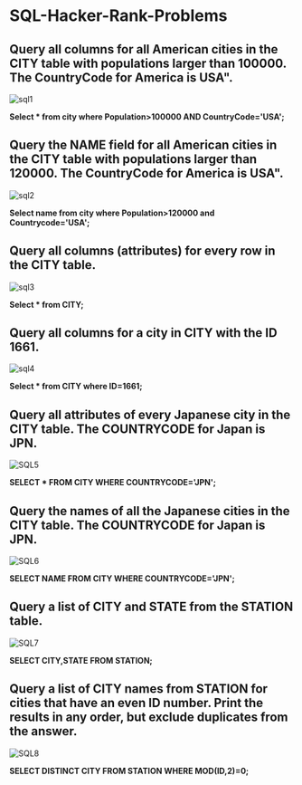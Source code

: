 # SQL-Hacker-Rank-Problems
## Query all columns for all American cities in the CITY table with populations larger than 100000. The CountryCode for America is USA".
![sql1](https://github.com/user-attachments/assets/58b2ed99-6cd6-4423-99ea-ee64ea62bc40)


**Select * from city where Population>100000 AND CountryCode='USA';**

## Query the NAME field for all American cities in the CITY table with populations larger than 120000. The CountryCode for America is USA".

![sql2](https://github.com/user-attachments/assets/72248cfc-1ec0-45be-9c67-fc4c2c5bfc2e)


**Select name from city where Population>120000 and Countrycode='USA';**

 ## Query all columns (attributes) for every row in the CITY table.

![sql3](https://github.com/user-attachments/assets/490d8a49-ab23-4234-bf1c-5a37008137c8)

**Select * from CITY;**

## Query all columns for a city in CITY with the ID 1661.

![sql4](https://github.com/user-attachments/assets/64647ffa-02eb-4be2-965f-b4d6f051873f)

**Select * from CITY where ID=1661;**

## Query all attributes of every Japanese city in the CITY table. The COUNTRYCODE for Japan is JPN.

![SQL5](https://github.com/user-attachments/assets/1bb206ac-8ed5-4961-a5e7-20952c1b9bbf)

**SELECT * FROM CITY WHERE COUNTRYCODE='JPN';**

 ## Query the names of all the Japanese cities in the CITY table. The COUNTRYCODE for Japan is JPN.

![SQL6](https://github.com/user-attachments/assets/f0c4c34b-e81c-49da-ae26-ac06c8fd001b)

**SELECT NAME FROM CITY WHERE COUNTRYCODE='JPN';**

 ## Query a list of CITY and STATE from the STATION table.

 ![SQL7](https://github.com/user-attachments/assets/42b3475d-c5fa-4b49-947b-3fbf0b6a186e)

 **SELECT CITY,STATE FROM STATION;**

 ## Query a list of CITY names from STATION for cities that have an even ID number. Print the results in any order, but exclude duplicates from the answer.

 ![SQL8](https://github.com/user-attachments/assets/9df5934a-f0a2-4a0f-bad4-4f0d5b391b5b)

 **SELECT  DISTINCT  CITY  FROM  STATION  WHERE  MOD(ID,2)=0;**
 

